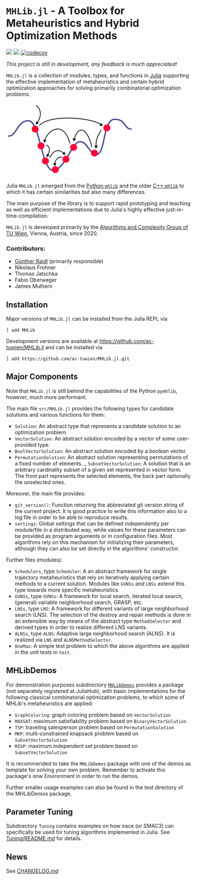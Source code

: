 # `MHLib.jl` - A Toolbox for Metaheuristics and Hybrid Optimization Methods

![](https://github.com/ac-tuwien/MHLib.jl/actions/workflows/test_MHLib.yml/badge.svg)
![](https://github.com/ac-tuwien/MHLib.jl/actions/workflows/test_MHLibDemos.yml/badge.svg)
[![codecov](https://codecov.io/github/ac-tuwien/MHLib.jl/graph/badge.svg?token=E2SPCIZ5RN)](https://codecov.io/github/ac-tuwien/MHLib.jl)

_This project is still in development, any feedback is much appreciated!_

`MHLib.jl` is a collection of modules, types, and functions  in 
[Julia](https://julialang.org/) supporting
the effective implementation of metaheuristics and certain hybrid optimization approaches
for solving primarily combinatorial optimization problems.

![ ](mh.png)

Julia `MHLib.jl` emerged from the
[Python `mhlib`](https://github.com/ac-tuwien/pymhlib) and the older
[C++ `mhlib`](https://bitbucket.org/ads-tuwien/mhlib) to which it has certain similarities
but also many differences.

The main purpose of the library is to support rapid prototyping and teaching as well
as efficient implementations due to Julia's highly effective just-in-time-compilation.

`MHLib.jl` is developed primarily by the
[Algorithms and Complexity Group of TU Wien](https://www.ac.tuwien.ac.at),
Vienna, Austria, since 2020.

### Contributors:
- [Günther Raidl](https://www.ac.tuwien.ac.at/raidl) (primarily responsible)
- Nikolaus Frohner
- Thomas Jatschka
- Fabio Oberweger
- James Mulhern

## Installation

Major versions of `MHLib.jl` can be installed from the Julia REPL via

    ] add MHLib

Development versions are available at https://github.com/ac-tuwien/MHLib.jl and can be
installed via

    ] add https://github.com/ac-tuwien/MHLib.jl.git

## Major Components

Note that `MHLib.jl` is still behind the capabilities of the Python `pymhlib`, 
however, much more performant.

The main file `src/MHLib.jl` provides the following types for candidate solutions and various functions for them:
- `Solution`:
    An abstract type that represents a candidate solution to an optimization problem.
- `VectorSolution`:
    An abstract solution encoded by a vector of some user-provided type.
- `BoolVectorSolution`:
    An abstract solution encoded by a boolean vector.
- `PermutationSolution`:
    An abstract solution representing permutations of a fixed number of elements.
_ `SubsetVectorSolution`:
    A solution that is an arbitrary cardinality subset of a given set
    represented in vector form. The front part represents the selected
    elements, the back part optionally the unselected ones.

Moreover, the main file provides:
- `git_version()`:
    Function returning the abbreviated git version string of the current project. It is good practice to write this information also to a log file in order to be able to reproduce results.
- `settings`:
    Global settings that can be defined independently per module/file in a distributed
    way, while values for these parameters can be provided as program arguments or in
    configuration files. Most algorithms rely on this mechanism for initializing their parameters, although they can also be set directly in the algorithms' constructor.

Further files (modules):

- `Schedulers`, type `Scheduler`:
    A an abstract framework for single trajectory metaheuristics that rely on iteratively
    applying certain methods to a current solution.
    Modules like `GVNSs` and `LNSs` extend this type towards
    more specific metaheuristics.
- `GVNSs`, type `GVNSs`:
    A framework for local search, iterated local search, (general) variable neighborhood
    search, GRASP, etc.
- `LNSs`, type `LNS`:
    A framework for different variants of large neighborhood search (LNS).
    The selection of the destroy and repair methods is done in an extensible way by
    means of the abstract type `MethodSelector` and derived types in order to realize 
    different LNS variants.
- `ALNSs`, type `ALNS`:
    Adaptive large neighborhood search (ALNS). It is realized via `LNS` and 
    `ALNSMethodSelector`.
- `OneMax`:
    A simple test problem to which the above algorithms are applied in the unit tests in `test`.

## MHLibDemos

For demonstration purposes subdirectory [`MHLibDemos`](MHLibDemos/README.md) provides 
a package (not separately registered at JuliaHub), with basic implementations for the 
following classical combinatorial optimization problems, to which some of 
MHLib's metaheuristics are applied:

- `GraphColoring`: graph coloring problem based on `VectorSolution`
- `MAXSAT`: maximum satisfiability problem based on `BinaryVectorSolution`
- `TSP`: traveling salesperson problem based on `PermutationSolution`
- `MKP`: multi-constrained knapsack problem based on `SubsetVectorSolution`
- `MISP`: maximum independent set problem based on `SubsetVectorSolution`

It is recommended to take the `MHLibDemos` package with one of the demos as template for 
solving your own problem. Remember to activate this package's onw Environment in order 
to run the demos.

Further smaller usage examples can also be found in the test directory of the MHLibDemos package.

## Parameter Tuning

Subdirectory `Tuning` contains examples on how irace (or SMAC3) can specifically be used for tuning
algorithms implemented in Julia. See [Tuning/README.md](Tuning/README.md) for details.

## News

See [CHANGELOG.md](CHANGELOG.md)

